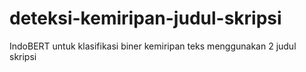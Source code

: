 # deteksi-kemiripan-judul-skripsi
IndoBERT untuk klasifikasi biner kemiripan teks menggunakan 2 judul skripsi
